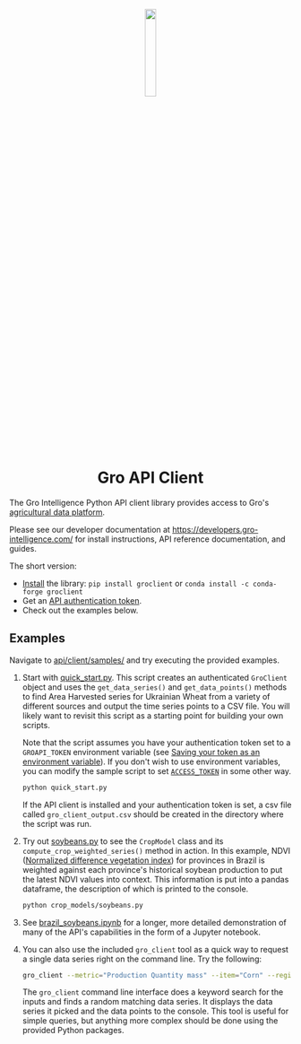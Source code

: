 <p align="center"><img width="20%" src="https://gro-images.s3.amazonaws.com/Gro-Logo-Emble-Blue-LARGE.svg"></p>
<h1 align="center">Gro API Client</h1>

The Gro Intelligence Python API client library provides access to Gro's
[agricultural data platform](https://www.gro-intelligence.com/products/gro-api).

Please see our developer documentation at
<https://developers.gro-intelligence.com/> for install instructions, API
reference documentation, and guides.

The short version:
- [Install](https://developers.gro-intelligence.com/installation.html) the
  library: `pip install groclient` or `conda install -c conda-forge groclient`
- Get an [API authentication token](https://developers.gro-intelligence.com/authentication.html).
- Check out the examples below.

## Examples

Navigate to [api/client/samples/](api/client/samples/) and try executing the provided examples.

1. Start with [quick_start.py](api/client/samples/quick_start.py). This script creates an authenticated `GroClient` object and uses the `get_data_series()` and `get_data_points()` methods to find Area Harvested series for Ukrainian Wheat from a variety of different sources and output the time series points to a CSV file. You will likely want to revisit this script as a starting point for building your own scripts.

    Note that the script assumes you have your authentication token set to a `GROAPI_TOKEN` environment variable (see [Saving your token as an environment variable](https://developers.gro-intelligence.com/authentication.html#saving-your-token-as-an-environment-variable)). If you don't wish to use environment variables, you can modify the sample script to set [`ACCESS_TOKEN`](https://github.com/gro-intelligence/api-client/blob/0d1aa2bccaa25a033e39712c62363fd89e69eea1/api/client/samples/quick_start.py#L7) in some other way.

    ```sh
    python quick_start.py
    ```

    If the API client is installed and your authentication token is set, a csv file called `gro_client_output.csv` should be created in the directory where the script was run.

2. Try out [soybeans.py](api/client/samples/crop_models/soybeans.py) to see the `CropModel` class and its `compute_crop_weighted_series()` method in action. In this example, NDVI ([Normalized difference vegetation index](https://app.gro-intelligence.com/dictionary/items/321)) for provinces in Brazil is weighted against each province's historical soybean production to put the latest NDVI values into context. This information is put into a pandas dataframe, the description of which is printed to the console.

    ```sh
    python crop_models/soybeans.py
    ```

3. See [brazil_soybeans.ipynb](https://github.com/gro-intelligence/api-client/blob/development/api/client/samples/crop_models/brazil_soybeans.ipynb) for a longer, more detailed demonstration of many of the API's capabilities in the form of a Jupyter notebook.

4. You can also use the included `gro_client` tool as a quick way to request a single data series right on the command line. Try the following:

    ```sh
    gro_client --metric="Production Quantity mass" --item="Corn" --region="United States" --user_email="email@example.com"
    ```

    The `gro_client` command line interface does a keyword search for the inputs and finds a random matching data series. It displays the data series it picked and the data points to the console. This tool is useful for simple queries, but anything more complex should be done using the provided Python packages.
